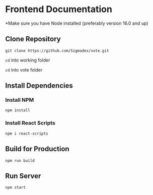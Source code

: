 # Frontend Documentation
*Make sure you have Node installed (preferably version 16.0 and up)

## Clone Repository
```
git clone https://github.com/Sigmadex/vote.git
```

`cd` into working folder

`cd` into vote folder

## Install Dependencies
### Install NPM
```
npm install
```
### Install React Scripts
```
npm i react-scripts
```

## Build for Production
```
npm run build
```

## Run Server
```
npm start
```

